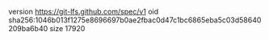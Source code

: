 version https://git-lfs.github.com/spec/v1
oid sha256:1046b013f1275e8696697b0ae2fbac0d47c1bc6865eba5c03d58640209ba6b40
size 17920
